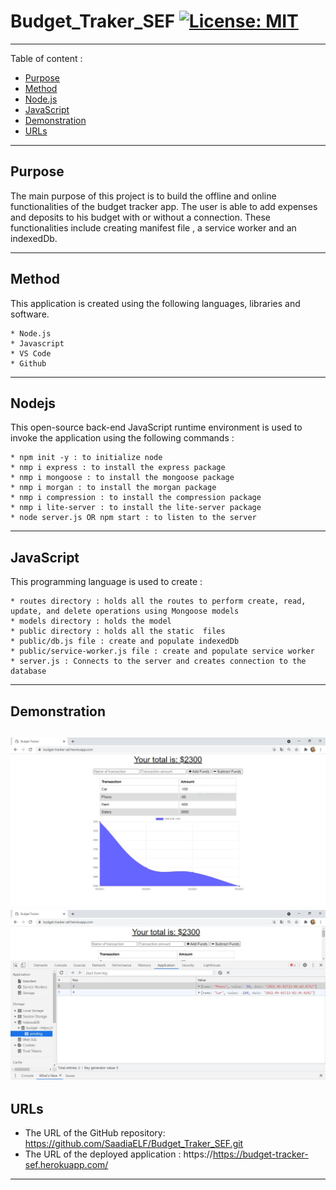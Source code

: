 # Budget_Traker_SEF [![License: MIT](https://img.shields.io/badge/License-MIT-yellow.svg)](https://opensource.org/licenses/MIT)
-----------------------------------------------------------------------------------------------------------------------
Table of content :

* [Purpose](#Purpose)
* [Method](#Method)
* [Node.js](#Nodejs)
* [JavaScript](#JavaScript) 
* [Demonstration](#Demonstration)
* [URLs](#URLs) 

-----------------------------------------------------------------------------------------------------------------------

## Purpose

The main purpose of this project is to build the offline and online functionalities of the budget tracker app. The user is able to add expenses and deposits to his budget with or without a connection. These functionalities include creating manifest file , a service worker and an indexedDb.

-----------------------------------------------------------------------------------------------------------------------

## Method

This application is created using the following languages, libraries and software.

    * Node.js
    * Javascript 
    * VS Code
    * Github
   
-----------------------------------------------------------------------------------------------------------------------

## Nodejs
    
This open-source back-end JavaScript runtime environment is used to invoke the application using the following commands :

    * npm init -y : to initialize node
    * nmp i express : to install the express package
    * nmp i mongoose : to install the mongoose package
    * nmp i morgan : to install the morgan package
    * nmp i compression : to install the compression package
    * nmp i lite-server : to install the lite-server package
    * node server.js OR npm start : to listen to the server

-----------------------------------------------------------------------------------------------------------------------

## JavaScript 

This programming language is used to create :

    * routes directory : holds all the routes to perform create, read, update, and delete operations using Mongoose models
    * models directory : holds the model 
    * public directory : holds all the static  files
    * public/db.js file : create and populate indexedDb 
    * public/service-worker.js file : create and populate service worker
    * server.js : Connects to the server and creates connection to the database
-----------------------------------------------------------------------------------------------------------------------

## Demonstration

![screenshot01](./assets/screenshot01.jpg)
![screenshot02](./assets/screenshot02.jpg)
-----------------------------------------------------------------------------------------------------------------------

## URLs

* The URL of the GitHub repository: https://github.com/SaadiaELF/Budget_Traker_SEF.git
* The URL of the deployed application : https://https://budget-tracker-sef.herokuapp.com/

-----------------------------------------------------------------------------------------------------------------------

